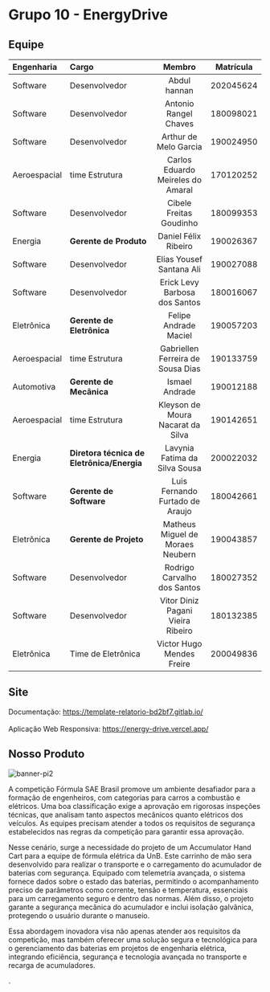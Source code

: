 # Grupo 10 - EnergyDrive

## Equipe

| Engenharia | Cargo | Membro | Matrícula |
| :- | :- | :-: | :--: |
| Software | Desenvolvedor | Abdul hannan  | 202045624 |
| Software | Desenvolvedor | Antonio Rangel Chaves  | 180098021 |
| Software | Desenvolvedor | Arthur de Melo Garcia | 190024950 |
| Aeroespacial | time Estrutura | Carlos Eduardo Meireles do Amaral | 170120252 |
| Software | Desenvolvedor | Cibele Freitas Goudinho  | 180099353 |
| Energia | **Gerente de Produto** | Daniel Félix Ribeiro | 190026367 |
| Software | Desenvolvedor | Elias Yousef Santana Ali | 190027088 |
| Software | Desenvolvedor | Erick Levy Barbosa dos Santos | 180016067  |
| Eletrônica | **Gerente de Eletrônica**  | Felipe Andrade Maciel | 190057203 |
| Aeroespacial | time Estrutura | Gabriellen Ferreira de Sousa Dias | 190133759 |
| Automotiva | **Gerente de Mecânica** | Ismael Andrade | 190012188 |
| Aeroespacial | time Estrutura | Kleyson de Moura Nacarat da Silva | 190142651 |
| Energia | **Diretora técnica de Eletrônica/Energia** | Lavynia Fatima da Silva Sousa | 200022032 |
| Software | **Gerente de Software** | Luis Fernando Furtado de Araujo | 180042661 |
| Eletrônica | **Gerente de Projeto** | Matheus Miguel de Moraes Neubern | 190043857 |
| Software | Desenvolvedor | Rodrigo Carvalho dos Santos | 180027352 |
| Software | Desenvolvedor | Vitor Diniz Pagani Vieira Ribeiro | 180132385 |
| Eletrônica | Time de Eletrônica  | Victor Hugo Mendes Freire  | 200049836 |



## Site

Documentação: https://template-relatorio-bd2bf7.gitlab.io/
<br></br>
Aplicação Web Responsiva: https://energy-drive.vercel.app/


## Nosso Produto

![banner-pi2](https://github.com/user-attachments/assets/ecc63028-213b-4920-8644-14fc5ea10144)


A competição Fórmula SAE Brasil promove um ambiente desafiador para a formação de engenheiros, com categorias para carros a combustão e elétricos. Uma boa classificação exige a aprovação em rigorosas inspeções técnicas, que analisam tanto aspectos mecânicos quanto elétricos dos veículos. As equipes precisam atender a todos os requisitos de segurança estabelecidos nas regras da competição para garantir essa aprovação.

Nesse cenário, surge a necessidade do projeto de um Accumulator Hand Cart para a equipe de fórmula elétrica da UnB. Este carrinho de mão sera desenvolvido para realizar o transporte e o carregamento do acumulador de baterias com segurança. Equipado com telemetria avançada, o sistema fornece dados sobre o estado das baterias, permitindo o acompanhamento preciso de parâmetros como corrente, tensão e temperatura, essenciais para um carregamento seguro e dentro das normas. Além disso, o projeto garante a segurança mecânica do acumulador e inclui isolação galvânica, protegendo o usuário durante o manuseio.

Essa abordagem inovadora visa não apenas atender aos requisitos da competição, mas também oferecer uma solução segura e tecnológica para o gerenciamento das baterias em projetos de engenharia elétrica, integrando eficiência, segurança e tecnologia avançada no transporte e recarga de acumuladores.

.

